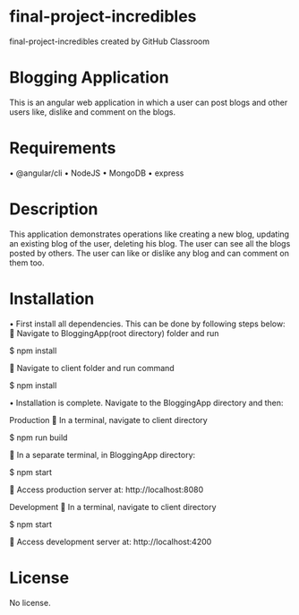 # final-project-incredibles
final-project-incredibles created by GitHub Classroom

# Blogging Application

This is an angular web application in which a user can post blogs and other users like, dislike and comment on the blogs.

# Requirements
•	@angular/cli
•	NodeJS
•	MongoDB
•	express

# Description

This application demonstrates operations like creating a new blog, updating an existing blog of the user, deleting his blog. The user can see all the blogs posted by others. The user can like or dislike any blog and can comment on them too.

# Installation
•	First install all dependencies. This can be done by following steps below:
	Navigate to BloggingApp(root directory) folder and run

$ npm install

	Navigate to client folder and run command

$ npm install

•	Installation is complete. Navigate to the BloggingApp directory and then:  

Production
	In a terminal, navigate to client directory

$ npm run build

	In a separate terminal, in BloggingApp directory:

$ npm start

	Access production server at: http://localhost:8080

Development
	In a terminal, navigate to client directory

$ npm start

	Access development server at: http://localhost:4200

# License
No license.
